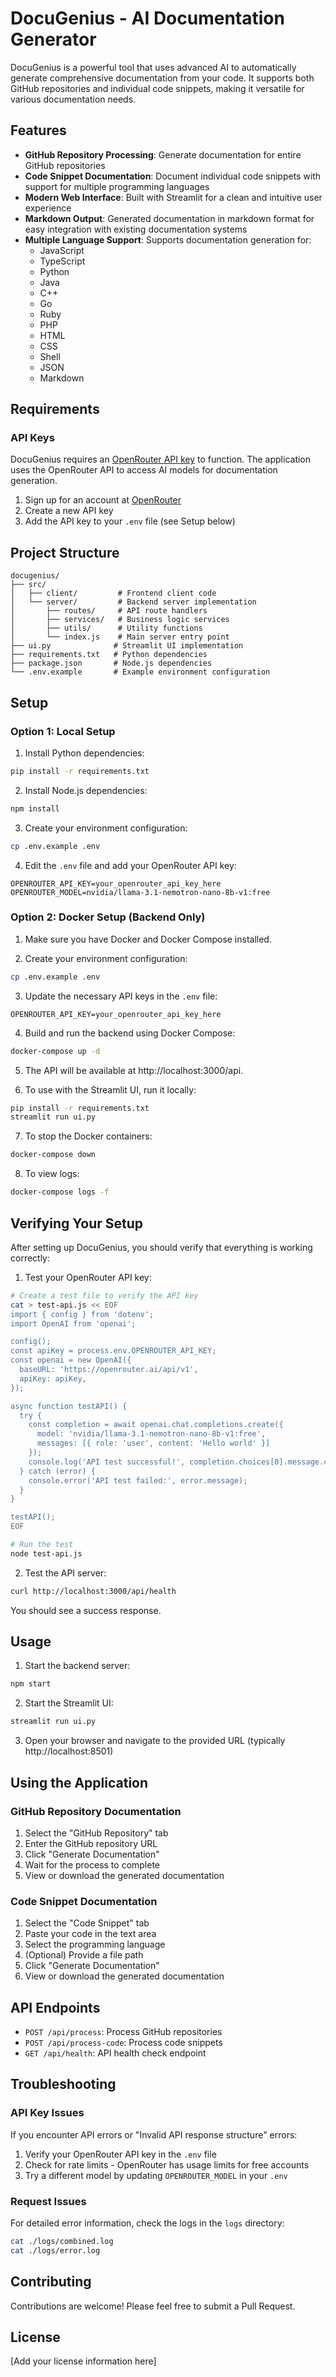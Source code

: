 # DocuGenius - AI Documentation Generator

DocuGenius is a powerful tool that uses advanced AI to automatically generate comprehensive documentation from your code. It supports both GitHub repositories and individual code snippets, making it versatile for various documentation needs.

## Features

- **GitHub Repository Processing**: Generate documentation for entire GitHub repositories
- **Code Snippet Documentation**: Document individual code snippets with support for multiple programming languages
- **Modern Web Interface**: Built with Streamlit for a clean and intuitive user experience
- **Markdown Output**: Generated documentation in markdown format for easy integration with existing documentation systems
- **Multiple Language Support**: Supports documentation generation for:
  - JavaScript
  - TypeScript
  - Python
  - Java
  - C++
  - Go
  - Ruby
  - PHP
  - HTML
  - CSS
  - Shell
  - JSON
  - Markdown

## Requirements

### API Keys

DocuGenius requires an [OpenRouter API key](https://openrouter.ai/) to function. The application uses the OpenRouter API to access AI models for documentation generation.

1. Sign up for an account at [OpenRouter](https://openrouter.ai/)
2. Create a new API key 
3. Add the API key to your `.env` file (see Setup below)

## Project Structure

```
docugenius/
├── src/
│   ├── client/         # Frontend client code
│   └── server/         # Backend server implementation
│       ├── routes/     # API route handlers
│       ├── services/   # Business logic services
│       ├── utils/      # Utility functions
│       └── index.js    # Main server entry point
├── ui.py              # Streamlit UI implementation
├── requirements.txt   # Python dependencies
├── package.json       # Node.js dependencies
└── .env.example       # Example environment configuration
```

## Setup

### Option 1: Local Setup

1. Install Python dependencies:
```bash
pip install -r requirements.txt
```

2. Install Node.js dependencies:
```bash
npm install
```

3. Create your environment configuration:
```bash
cp .env.example .env
```

4. Edit the `.env` file and add your OpenRouter API key:
```
OPENROUTER_API_KEY=your_openrouter_api_key_here
OPENROUTER_MODEL=nvidia/llama-3.1-nemotron-nano-8b-v1:free
```

### Option 2: Docker Setup (Backend Only)

1. Make sure you have Docker and Docker Compose installed.

2. Create your environment configuration:
```bash
cp .env.example .env
```

3. Update the necessary API keys in the `.env` file:
```
OPENROUTER_API_KEY=your_openrouter_api_key_here
```

4. Build and run the backend using Docker Compose:
```bash
docker-compose up -d
```

5. The API will be available at http://localhost:3000/api.

6. To use with the Streamlit UI, run it locally:
```bash
pip install -r requirements.txt
streamlit run ui.py
```

7. To stop the Docker containers:
```bash
docker-compose down
```

8. To view logs:
```bash
docker-compose logs -f
```

## Verifying Your Setup

After setting up DocuGenius, you should verify that everything is working correctly:

1. Test your OpenRouter API key:
```bash
# Create a test file to verify the API key
cat > test-api.js << EOF
import { config } from 'dotenv';
import OpenAI from 'openai';

config();
const apiKey = process.env.OPENROUTER_API_KEY;
const openai = new OpenAI({
  baseURL: 'https://openrouter.ai/api/v1',
  apiKey: apiKey,
});

async function testAPI() {
  try {
    const completion = await openai.chat.completions.create({
      model: 'nvidia/llama-3.1-nemotron-nano-8b-v1:free',
      messages: [{ role: 'user', content: 'Hello world' }]
    });
    console.log('API test successful!', completion.choices[0].message.content);
  } catch (error) {
    console.error('API test failed:', error.message);
  }
}

testAPI();
EOF

# Run the test
node test-api.js
```

2. Test the API server:
```bash
curl http://localhost:3000/api/health
```

You should see a success response.

## Usage

1. Start the backend server:
```bash
npm start
```

2. Start the Streamlit UI:
```bash
streamlit run ui.py
```

3. Open your browser and navigate to the provided URL (typically http://localhost:8501)

## Using the Application

### GitHub Repository Documentation
1. Select the "GitHub Repository" tab
2. Enter the GitHub repository URL
3. Click "Generate Documentation"
4. Wait for the process to complete
5. View or download the generated documentation

### Code Snippet Documentation
1. Select the "Code Snippet" tab
2. Paste your code in the text area
3. Select the programming language
4. (Optional) Provide a file path
5. Click "Generate Documentation"
6. View or download the generated documentation

## API Endpoints

- `POST /api/process`: Process GitHub repositories
- `POST /api/process-code`: Process code snippets
- `GET /api/health`: API health check endpoint

## Troubleshooting

### API Key Issues

If you encounter API errors or "Invalid API response structure" errors:

1. Verify your OpenRouter API key in the `.env` file
2. Check for rate limits - OpenRouter has usage limits for free accounts
3. Try a different model by updating `OPENROUTER_MODEL` in your `.env`

### Request Issues

For detailed error information, check the logs in the `logs` directory:
```bash
cat ./logs/combined.log
cat ./logs/error.log
```

## Contributing

Contributions are welcome! Please feel free to submit a Pull Request.

## License

[Add your license information here] 